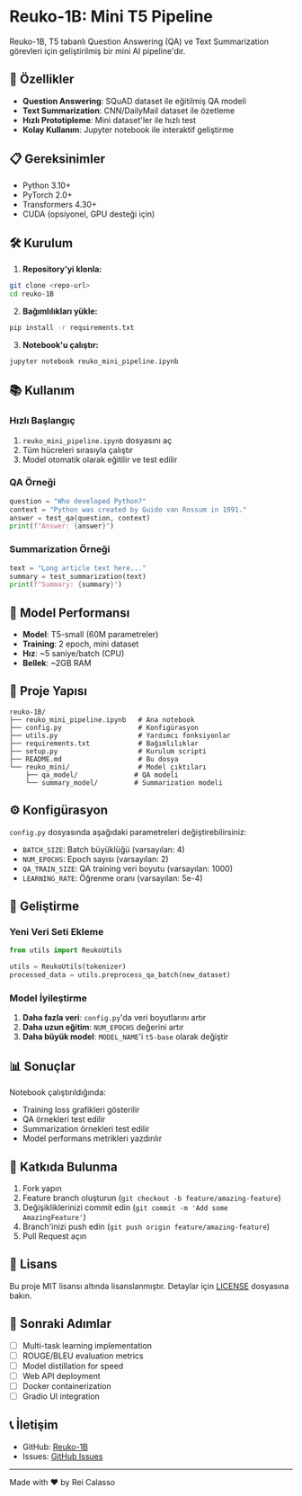 # Reuko-1B: Mini T5 Pipeline

Reuko-1B, T5 tabanlı Question Answering (QA) ve Text Summarization görevleri için geliştirilmiş bir mini AI pipeline'dır.

## 🚀 Özellikler

- **Question Answering**: SQuAD dataset ile eğitilmiş QA modeli
- **Text Summarization**: CNN/DailyMail dataset ile özetleme
- **Hızlı Prototipleme**: Mini dataset'ler ile hızlı test
- **Kolay Kullanım**: Jupyter notebook ile interaktif geliştirme

## 📋 Gereksinimler

- Python 3.10+
- PyTorch 2.0+
- Transformers 4.30+
- CUDA (opsiyonel, GPU desteği için)

## 🛠️ Kurulum

1. **Repository'yi klonla:**
```bash
git clone <repo-url>
cd reuko-1B
```

2. **Bağımlılıkları yükle:**
```bash
pip install -r requirements.txt
```

3. **Notebook'u çalıştır:**
```bash
jupyter notebook reuko_mini_pipeline.ipynb
```

## 📚 Kullanım

### Hızlı Başlangıç

1. `reuko_mini_pipeline.ipynb` dosyasını aç
2. Tüm hücreleri sırasıyla çalıştır
3. Model otomatik olarak eğitilir ve test edilir

### QA Örneği

```python
question = "Who developed Python?"
context = "Python was created by Guido van Rossum in 1991."
answer = test_qa(question, context)
print(f"Answer: {answer}")
```

### Summarization Örneği

```python
text = "Long article text here..."
summary = test_summarization(text)
print(f"Summary: {summary}")
```

## 🎯 Model Performansı

- **Model**: T5-small (60M parametreler)
- **Training**: 2 epoch, mini dataset
- **Hız**: ~5 saniye/batch (CPU)
- **Bellek**: ~2GB RAM

## 📁 Proje Yapısı

```
reuko-1B/
├── reuko_mini_pipeline.ipynb   # Ana notebook
├── config.py                   # Konfigürasyon
├── utils.py                    # Yardımcı fonksiyonlar
├── requirements.txt            # Bağımlılıklar
├── setup.py                    # Kurulum scripti
├── README.md                   # Bu dosya
└── reuko_mini/                 # Model çıktıları
    ├── qa_model/              # QA modeli
    └── summary_model/         # Summarization modeli
```

## ⚙️ Konfigürasyon

`config.py` dosyasında aşağıdaki parametreleri değiştirebilirsiniz:

- `BATCH_SIZE`: Batch büyüklüğü (varsayılan: 4)
- `NUM_EPOCHS`: Epoch sayısı (varsayılan: 2)
- `QA_TRAIN_SIZE`: QA training veri boyutu (varsayılan: 1000)
- `LEARNING_RATE`: Öğrenme oranı (varsayılan: 5e-4)

## 🔧 Geliştirme

### Yeni Veri Seti Ekleme

```python
from utils import ReukoUtils

utils = ReukoUtils(tokenizer)
processed_data = utils.preprocess_qa_batch(new_dataset)
```

### Model İyileştirme

1. **Daha fazla veri**: `config.py`'da veri boyutlarını artır
2. **Daha uzun eğitim**: `NUM_EPOCHS` değerini artır
3. **Daha büyük model**: `MODEL_NAME`'i `t5-base` olarak değiştir

## 📊 Sonuçlar

Notebook çalıştırıldığında:
- Training loss grafikleri gösterilir
- QA örnekleri test edilir
- Summarization örnekleri test edilir
- Model performans metrikleri yazdırılır

## 🤝 Katkıda Bulunma

1. Fork yapın
2. Feature branch oluşturun (`git checkout -b feature/amazing-feature`)
3. Değişikliklerinizi commit edin (`git commit -m 'Add some AmazingFeature'`)
4. Branch'inizi push edin (`git push origin feature/amazing-feature`)
5. Pull Request açın

## 📄 Lisans

Bu proje MIT lisansı altında lisanslanmıştır. Detaylar için [LICENSE](LICENSE) dosyasına bakın.

## 🚀 Sonraki Adımlar

- [ ] Multi-task learning implementation
- [ ] ROUGE/BLEU evaluation metrics
- [ ] Model distillation for speed
- [ ] Web API deployment
- [ ] Docker containerization
- [ ] Gradio UI integration

## 📞 İletişim

- GitHub: [Reuko-1B](https://github.com/your-username/reuko-1B)
- Issues: [GitHub Issues](https://github.com/your-username/reuko-1B/issues)

---

Made with ❤️ by Rei Calasso
